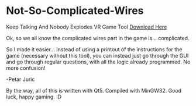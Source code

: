# Not-So-Complicated-Wires
Keep Talking And Nobody Explodes VR Game Tool
[Download Here](https://sourceforge.net/projects/not-so-complicated-wires/)

Ok, so we all know the complicated wires part in the game is... complicated. 

So I made it easier... Instead of using a printout of the instructions for the game (necessary without this tool), you can instead just go through the GUI and go through regular questions, with all the logic already programmed. No more confusion!



-Petar Juric



By the way, all of this is written with Qt5. Compiled with MinGW32. Good luck, happy gaming. :D
